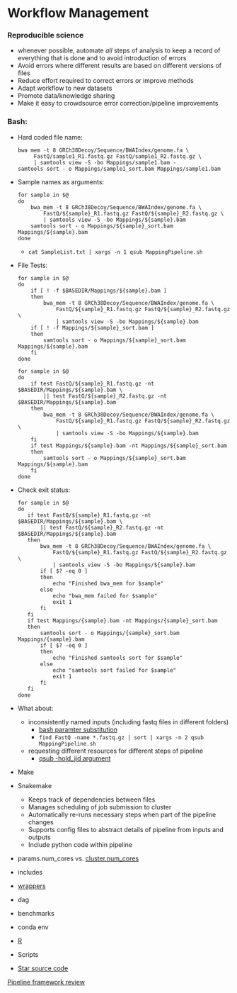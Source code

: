# Workflow Management

### Reproducible science
- whenever possible, automate *all* steps of analysis to keep a record of everything that is done and to avoid introduction of errors
- Avoid errors where different results are based on different versions of files
- Reduce effort required to correct errors or improve methods
- Adapt workflow to new datasets
- Promote data/knowledge sharing
- Make it easy to crowdsource error correction/pipeline improvements

### Bash:
- Hard coded file name:

    ```
    bwa mem -t 8 GRCh38Decoy/Sequence/BWAIndex/genome.fa \ 
         FastQ/sample1_R1.fastq.gz FastQ/sample1_R2.fastq.gz \
         | samtools view -S -bo Mappings/sample1.bam -
    samtools sort - o Mappings/sample1_sort.bam Mappings/sample1.bam
    ```
         
- Sample names as arguments:

    ```
    for sample in $@
    do
        bwa_mem -t 8 GRCh38Decoy/Sequence/BWAIndex/genome.fa \
            FastQ/${sample}_R1.fastq.gz FastQ/${sample}_R2.fastq.gz \
            | samtools view -S -bo Mappings/${sample}.bam
        samtools sort - o Mappings/${sample}_sort.bam Mappings/${sample}.bam
    done
    ```
    - ```cat SampleList.txt | xargs -n 1 qsub MappingPipeline.sh```
- File Tests:

    ```
    for sample in $@
    do
        if [ ! -f $BASEDIR/Mappings/${sample}.bam ]
        then
            bwa_mem -t 8 GRCh38Decoy/Sequence/BWAIndex/genome.fa \
                FastQ/${sample}_R1.fastq.gz FastQ/${sample}_R2.fastq.gz \
                | samtools view -S -bo Mappings/${sample}.bam
        if [ ! -f Mappings/${sample}_sort.bam ]
        then
            samtools sort - o Mappings/${sample}_sort.bam Mappings/${sample}.bam
        fi
    done
    ```
    
    ```
    for sample in $@
    do
        if test FastQ/${sample}_R1.fastq.gz -nt $BASEDIR/Mappings/${sample}.bam \
            || test FastQ/${sample}_R2.fastq.gz -nt $BASEDIR/Mappings/${sample}.bam
        then
            bwa_mem -t 8 GRCh38Decoy/Sequence/BWAIndex/genome.fa \
                FastQ/${sample}_R1.fastq.gz FastQ/${sample}_R2.fastq.gz \
                | samtools view -S -bo Mappings/${sample}.bam
        fi
        if test Mappings/${sample}.bam -nt Mappings/${sample}_sort.bam
        then
            samtools sort - o Mappings/${sample}_sort.bam Mappings/${sample}.bam
        fi
    done
    ```
- Check exit status:

     ```
     for sample in $@
     do
        if test FastQ/${sample}_R1.fastq.gz -nt $BASEDIR/Mappings/${sample}.bam \
            || test FastQ/${sample}_R2.fastq.gz -nt $BASEDIR/Mappings/${sample}.bam
        then
            bwa_mem -t 8 GRCh38Decoy/Sequence/BWAIndex/genome.fa \
                FastQ/${sample}_R1.fastq.gz FastQ/${sample}_R2.fastq.gz \
                | samtools view -S -bo Mappings/${sample}.bam
            if [ $? -eq 0 ]
            then
                echo "Finished bwa_mem for $sample"
            else
                echo "bwa_mem failed for $sample"
                exit 1
            fi
        fi
        if test Mappings/{sample}.bam -nt Mappings/{sample}_sort.bam
        then
            samtools sort - o Mappings/{sample}_sort.bam Mappings/{sample}.bam
            if [ $? -eq 0 ]
            then
                echo "Finished samtools sort for $sample"
            else
                echo "samtools sort failed for $sample"
                exit 1
            fi
        fi
    done
    ```
- What about:
    - inconsistently named inputs (including fastq files in different folders)
        - [bash paramter substitution](http://www.tldp.org/LDP/LG/issue18/bash.html)
        - ```find FastQ -name *.fastq.gz | sort | xargs -n 2 qsub MappingPipeline.sh```
    - requesting different resources for different steps of pipeline
        - [qsub -hold_jid argument](https://stackoverflow.com/questions/11525214/wait-for-set-of-qsub-jobs-to-complete)

- Make
- Snakemake
    - Keeps track of dependencies between files
    - Manages scheduling of job submission to cluster
    - Automatically re-runs necessary steps when part of the pipeline changes
    - Supports config files to abstract details of pipeline from inputs and outputs
    - Include python code within pipeline
    
- params.num_cores vs. [cluster.num_cores](http://snakemake.readthedocs.io/en/stable/snakefiles/configuration.html#cluster-configuration)
- includes
- [wrappers](https://snakemake-wrappers.readthedocs.io/en/stable)
- dag
- benchmarks
- conda env
- [R](http://snakemake.readthedocs.io/en/stable/snakefiles/utils.html#scripting-with-r)
- Scripts

- [Star source code](https://github.com/alexdobin/STAR/tree/master/source)

[Pipeline framework review](https://academic.oup.com/bib/article-lookup/doi/10.1093/bib/bbw020)
